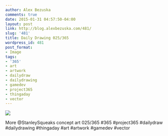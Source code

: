 ```yaml
---
author: Alex Bezuska
comments: true
date: 2015-01-31 04:57:50-04:00
layout: post
link: http://blog.alexbezuska.com/481/
slug: '481'
title: Daily Drawing 025/365
wordpress_id: 481
post_format:
- Image
tags:
- '365'
- art
- artwork
- dailydraw
- dailydrawing
- gamedev
- project365
- thingaday
- vector
---
```


![](/images/2015/01/tumblr_nj0z4fW0Uc1u11b0ro1_1280.jpg)

More @StanleySqueaks concept art 025/365 #365 #project365 #dailydraw #dailydrawing #thingaday #art #artwork  #gamedev #vector

